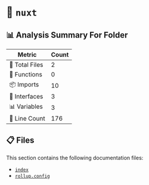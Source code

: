 # 📁 `nuxt`

## 📊 Analysis Summary For Folder

| Metric | Count |
|--------|-------|
| 📁 Total Files | 2 |
| 🔧 Functions | 0 |
| 📦 Imports | 10 |
| 📐 Interfaces | 3 |
| 📊 Variables | 3 |
| 🔢 Line Count | 176 |


## 📋 Files

This section contains the following documentation files:

- [`index`](./index.md)
- [`rollup.config`](./rollup.config.md)